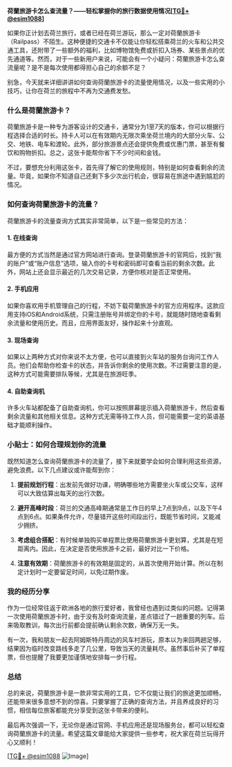 **荷蘭旅游卡怎么查流量？——轻松掌握你的旅行数据使用情况[[TG💪+ @esim1088](https://t.me/s/esim1088)]**

如果你正计划去荷兰旅行，或者已经在荷兰游玩，那么一定对荷蘭旅游卡（Railpass）不陌生。这种便捷的交通卡不仅能让你轻松搭乘荷兰的火车和公共交通工具，还附带了一些额外的福利，比如博物馆免费或折扣入场券、某些景点的优先通道等。然而，对于一些新用户来说，可能会有一个小疑问：荷蘭旅游卡怎么查流量呢？是不是每次使用都得担心自己的余额不足？

别急，今天就来详细讲讲如何查询荷蘭旅游卡的流量使用情况，以及一些实用的小技巧，让你在荷兰的旅程中不再为交通费发愁。

### 什么是荷蘭旅游卡？

荷蘭旅游卡是一种专为游客设计的交通卡，通常分为1至7天的版本，你可以根据行程选择合适的时长。持卡人可以在有效期内无限次乘坐荷兰境内的大部分火车、公交、地铁、电车和渡轮。此外，部分旅游景点还会提供免费或优惠门票，甚至有餐饮和购物折扣。总之，这张卡能帮你省下不少时间和金钱。

不过，要想充分利用这张卡，首先得了解它的使用规则，特别是如何查看剩余的流量。毕竟，如果你不知道自己还剩下多少次出行机会，很容易在旅途中遇到尴尬的情况。

### 如何查询荷蘭旅游卡的流量？

荷蘭旅游卡的流量查询方式其实非常简单，以下是一些常见的方法：

#### 1. 在线查询

最方便的方式当然是通过官方网站进行查询。登录荷蘭旅游卡的官网后，找到“我的账户”或“账户信息”选项，输入你的卡号和密码即可查看当前的剩余次数。此外，网站上还会显示最近的几次交易记录，方便你核对是否正常使用。

#### 2. 手机应用

如果你喜欢用手机管理自己的行程，不妨下载荷蘭旅游卡的官方应用程序。这款应用支持iOS和Android系统，只需注册账号并绑定你的卡号，就能随时随地查看剩余流量和使用历史。而且，应用界面友好，操作起来十分直观。

#### 3. 现场查询

如果以上两种方式对你来说不太方便，也可以直接到火车站的服务台询问工作人员。他们会帮助你检查卡的状态，并告诉你剩余的使用次数。不过需要注意的是，这种方式可能需要排队等候，尤其是在旅游旺季。

#### 4. 自助查询机

许多火车站都配备了自助查询机，你可以按照屏幕提示插入荷蘭旅游卡，然后查看剩余流量和其他相关信息。这种方式无需等待工作人员，但可能需要一定的英语基础才能顺利操作。

### 小贴士：如何合理规划你的流量

既然知道怎么查询荷蘭旅游卡的流量了，接下来就要学会如何合理利用这些资源，避免浪费。以下几点建议或许能帮到你：

1. **提前规划行程**：出发前先做好功课，明确哪些地方需要坐火车或公交车，这样可以大致估算出每天的出行次数。
   
2. **避开高峰时段**：荷兰的交通高峰期通常是工作日的早上7点到9点，以及下午4点到6点。如果条件允许，尽量错开这些时间段出行，既能节省时间，又能减少拥挤。

3. **考虑组合搭配**：有时候单独购买单程票比使用荷蘭旅游卡更划算，尤其是在短距离内。因此，在决定是否使用旅游卡之前，最好对比一下价格。

4. **注意有效期**：荷蘭旅游卡的有效期是固定的，从首次使用开始计算。所以在制定计划时一定要留足时间，以免过期作废。

### 我的经历分享

作为一位经常往返于欧洲各地的旅行爱好者，我曾经也遇到过类似的问题。记得第一次使用荷蘭旅游卡时，由于没有及时查询流量，差点错过了一趟重要的列车。后来吸取教训，每次出行前都会提前确认剩余次数，确保万无一失。

有一次，我和朋友一起去阿姆斯特丹周边的风车村游玩，原本以为来回两趟足够，结果因为临时改变路线多走了几公里，导致当天的流量耗尽。虽然事后补买了单程票，但也提醒了我要更加谨慎地安排每一步行程。

### 总结

总的来说，荷蘭旅游卡是一款非常实用的工具，它不仅能让我们的旅途更加顺畅，还能带来很多意想不到的惊喜。只要掌握了正确的查询方法，并且养成良好的习惯，相信每位旅客都能充分享受到这张卡带来的便利。

最后再次强调一下，无论你是通过官网、手机应用还是现场服务台，都可以轻松查询荷蘭旅游卡的流量。希望这篇文章能给大家提供一些参考，祝大家在荷兰玩得开心又顺利！

[[TG💪+ @esim1088](https://t.me/s/esim1088) ![Image](https://i.postimg.cc/4NQfJmqS/Snipaste-2025-05-13-00-14-12.png)]